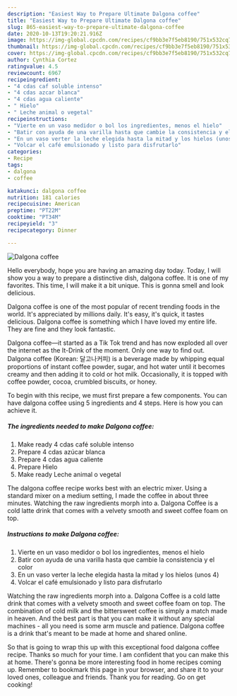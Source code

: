 ```yaml
---
description: "Easiest Way to Prepare Ultimate Dalgona coffee"
title: "Easiest Way to Prepare Ultimate Dalgona coffee"
slug: 865-easiest-way-to-prepare-ultimate-dalgona-coffee
date: 2020-10-13T19:20:21.916Z
image: https://img-global.cpcdn.com/recipes/cf9bb3e7f5eb8190/751x532cq70/dalgona-coffee-foto-principal.jpg
thumbnail: https://img-global.cpcdn.com/recipes/cf9bb3e7f5eb8190/751x532cq70/dalgona-coffee-foto-principal.jpg
cover: https://img-global.cpcdn.com/recipes/cf9bb3e7f5eb8190/751x532cq70/dalgona-coffee-foto-principal.jpg
author: Cynthia Cortez
ratingvalue: 4.5
reviewcount: 6967
recipeingredient:
- "4 cdas caf soluble intenso"
- "4 cdas azcar blanca"
- "4 cdas agua caliente"
- " Hielo"
- " Leche animal o vegetal"
recipeinstructions:
- "Vierte en un vaso medidor o bol los ingredientes, menos el hielo"
- "Batir con ayuda de una varilla hasta que cambie la consistencia y el color"
- "En un vaso verter la leche elegida hasta la mitad y los hielos (unos 4)"
- "Volcar el café emulsionado y listo para disfrutarlo"
categories:
- Recipe
tags:
- dalgona
- coffee

katakunci: dalgona coffee 
nutrition: 181 calories
recipecuisine: American
preptime: "PT22M"
cooktime: "PT34M"
recipeyield: "3"
recipecategory: Dinner

---
```



![Dalgona coffee](https://img-global.cpcdn.com/recipes/cf9bb3e7f5eb8190/751x532cq70/dalgona-coffee-foto-principal.jpg)

Hello everybody, hope you are having an amazing day today. Today, I will show you a way to prepare a distinctive dish, dalgona coffee. It is one of my favorites. This time, I will make it a bit unique. This is gonna smell and look delicious.

Dalgona coffee is one of the most popular of recent trending foods in the world. It's appreciated by millions daily. It's easy, it's quick, it tastes delicious. Dalgona coffee is something which I have loved my entire life. They are fine and they look fantastic.

Dalgona coffee—it started as a Tik Tok trend and has now exploded all over the internet as the It-Drink of the moment. Only one way to find out. Dalgona coffee (Korean: 달고나커피) is a beverage made by whipping equal proportions of instant coffee powder, sugar, and hot water until it becomes creamy and then adding it to cold or hot milk. Occasionally, it is topped with coffee powder, cocoa, crumbled biscuits, or honey.


To begin with this recipe, we must first prepare a few components. You can have dalgona coffee using 5 ingredients and 4 steps. Here is how you can achieve it.

<!--inarticleads1-->

##### The ingredients needed to make Dalgona coffee:

1. Make ready 4 cdas café soluble intenso
1. Prepare 4 cdas azúcar blanca
1. Prepare 4 cdas agua caliente
1. Prepare  Hielo
1. Make ready  Leche animal o vegetal


The dalgona coffee recipe works best with an electric mixer. Using a standard mixer on a medium setting, I made the coffee in about three minutes. Watching the raw ingredients morph into a. Dalgona Coffee is a cold latte drink that comes with a velvety smooth and sweet coffee foam on top. 

<!--inarticleads2-->

##### Instructions to make Dalgona coffee:

1. Vierte en un vaso medidor o bol los ingredientes, menos el hielo
1. Batir con ayuda de una varilla hasta que cambie la consistencia y el color
1. En un vaso verter la leche elegida hasta la mitad y los hielos (unos 4)
1. Volcar el café emulsionado y listo para disfrutarlo


Watching the raw ingredients morph into a. Dalgona Coffee is a cold latte drink that comes with a velvety smooth and sweet coffee foam on top. The combination of cold milk and the bittersweet coffee is simply a match made in heaven. And the best part is that you can make it without any special machines - all you need is some arm muscle and patience. Dalgona coffee is a drink that&#39;s meant to be made at home and shared online. 

So that is going to wrap this up with this exceptional food dalgona coffee recipe. Thanks so much for your time. I am confident that you can make this at home. There's gonna be more interesting food in home recipes coming up. Remember to bookmark this page in your browser, and share it to your loved ones, colleague and friends. Thank you for reading. Go on get cooking!
